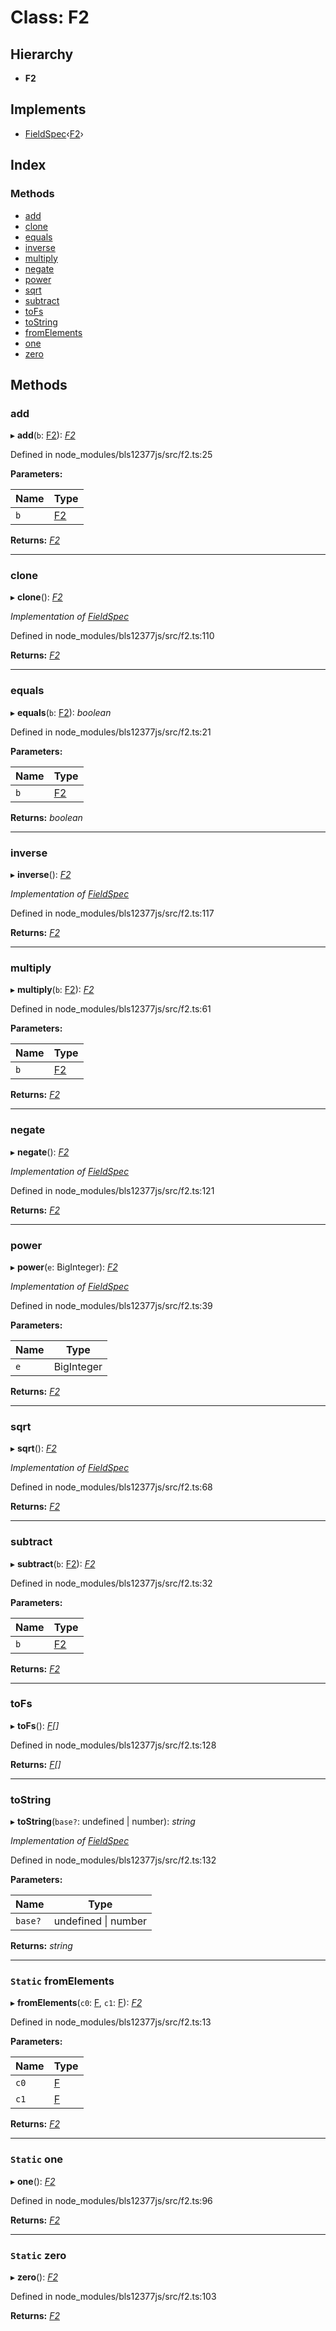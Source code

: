 # Class: F2

## Hierarchy

* **F2**

## Implements

* [FieldSpec](../interfaces/_node_modules_bls12377js_src_defs_.fieldspec.md)‹[F2](_node_modules_bls12377js_src_f2_.f2.md)›

## Index

### Methods

* [add](_node_modules_bls12377js_src_f2_.f2.md#add)
* [clone](_node_modules_bls12377js_src_f2_.f2.md#clone)
* [equals](_node_modules_bls12377js_src_f2_.f2.md#equals)
* [inverse](_node_modules_bls12377js_src_f2_.f2.md#inverse)
* [multiply](_node_modules_bls12377js_src_f2_.f2.md#multiply)
* [negate](_node_modules_bls12377js_src_f2_.f2.md#negate)
* [power](_node_modules_bls12377js_src_f2_.f2.md#power)
* [sqrt](_node_modules_bls12377js_src_f2_.f2.md#sqrt)
* [subtract](_node_modules_bls12377js_src_f2_.f2.md#subtract)
* [toFs](_node_modules_bls12377js_src_f2_.f2.md#tofs)
* [toString](_node_modules_bls12377js_src_f2_.f2.md#tostring)
* [fromElements](_node_modules_bls12377js_src_f2_.f2.md#static-fromelements)
* [one](_node_modules_bls12377js_src_f2_.f2.md#static-one)
* [zero](_node_modules_bls12377js_src_f2_.f2.md#static-zero)

## Methods

###  add

▸ **add**(`b`: [F2](_node_modules_bls12377js_src_f2_.f2.md)): *[F2](_node_modules_bls12377js_src_f2_.f2.md)*

Defined in node_modules/bls12377js/src/f2.ts:25

**Parameters:**

Name | Type |
------ | ------ |
`b` | [F2](_node_modules_bls12377js_src_f2_.f2.md) |

**Returns:** *[F2](_node_modules_bls12377js_src_f2_.f2.md)*

___

###  clone

▸ **clone**(): *[F2](_node_modules_bls12377js_src_f2_.f2.md)*

*Implementation of [FieldSpec](../interfaces/_node_modules_bls12377js_src_defs_.fieldspec.md)*

Defined in node_modules/bls12377js/src/f2.ts:110

**Returns:** *[F2](_node_modules_bls12377js_src_f2_.f2.md)*

___

###  equals

▸ **equals**(`b`: [F2](_node_modules_bls12377js_src_f2_.f2.md)): *boolean*

Defined in node_modules/bls12377js/src/f2.ts:21

**Parameters:**

Name | Type |
------ | ------ |
`b` | [F2](_node_modules_bls12377js_src_f2_.f2.md) |

**Returns:** *boolean*

___

###  inverse

▸ **inverse**(): *[F2](_node_modules_bls12377js_src_f2_.f2.md)*

*Implementation of [FieldSpec](../interfaces/_node_modules_bls12377js_src_defs_.fieldspec.md)*

Defined in node_modules/bls12377js/src/f2.ts:117

**Returns:** *[F2](_node_modules_bls12377js_src_f2_.f2.md)*

___

###  multiply

▸ **multiply**(`b`: [F2](_node_modules_bls12377js_src_f2_.f2.md)): *[F2](_node_modules_bls12377js_src_f2_.f2.md)*

Defined in node_modules/bls12377js/src/f2.ts:61

**Parameters:**

Name | Type |
------ | ------ |
`b` | [F2](_node_modules_bls12377js_src_f2_.f2.md) |

**Returns:** *[F2](_node_modules_bls12377js_src_f2_.f2.md)*

___

###  negate

▸ **negate**(): *[F2](_node_modules_bls12377js_src_f2_.f2.md)*

*Implementation of [FieldSpec](../interfaces/_node_modules_bls12377js_src_defs_.fieldspec.md)*

Defined in node_modules/bls12377js/src/f2.ts:121

**Returns:** *[F2](_node_modules_bls12377js_src_f2_.f2.md)*

___

###  power

▸ **power**(`e`: BigInteger): *[F2](_node_modules_bls12377js_src_f2_.f2.md)*

*Implementation of [FieldSpec](../interfaces/_node_modules_bls12377js_src_defs_.fieldspec.md)*

Defined in node_modules/bls12377js/src/f2.ts:39

**Parameters:**

Name | Type |
------ | ------ |
`e` | BigInteger |

**Returns:** *[F2](_node_modules_bls12377js_src_f2_.f2.md)*

___

###  sqrt

▸ **sqrt**(): *[F2](_node_modules_bls12377js_src_f2_.f2.md)*

*Implementation of [FieldSpec](../interfaces/_node_modules_bls12377js_src_defs_.fieldspec.md)*

Defined in node_modules/bls12377js/src/f2.ts:68

**Returns:** *[F2](_node_modules_bls12377js_src_f2_.f2.md)*

___

###  subtract

▸ **subtract**(`b`: [F2](_node_modules_bls12377js_src_f2_.f2.md)): *[F2](_node_modules_bls12377js_src_f2_.f2.md)*

Defined in node_modules/bls12377js/src/f2.ts:32

**Parameters:**

Name | Type |
------ | ------ |
`b` | [F2](_node_modules_bls12377js_src_f2_.f2.md) |

**Returns:** *[F2](_node_modules_bls12377js_src_f2_.f2.md)*

___

###  toFs

▸ **toFs**(): *[F](_node_modules_bls12377js_src_f_.f.md)[]*

Defined in node_modules/bls12377js/src/f2.ts:128

**Returns:** *[F](_node_modules_bls12377js_src_f_.f.md)[]*

___

###  toString

▸ **toString**(`base?`: undefined | number): *string*

*Implementation of [FieldSpec](../interfaces/_node_modules_bls12377js_src_defs_.fieldspec.md)*

Defined in node_modules/bls12377js/src/f2.ts:132

**Parameters:**

Name | Type |
------ | ------ |
`base?` | undefined &#124; number |

**Returns:** *string*

___

### `Static` fromElements

▸ **fromElements**(`c0`: [F](_node_modules_bls12377js_src_f_.f.md), `c1`: [F](_node_modules_bls12377js_src_f_.f.md)): *[F2](_node_modules_bls12377js_src_f2_.f2.md)*

Defined in node_modules/bls12377js/src/f2.ts:13

**Parameters:**

Name | Type |
------ | ------ |
`c0` | [F](_node_modules_bls12377js_src_f_.f.md) |
`c1` | [F](_node_modules_bls12377js_src_f_.f.md) |

**Returns:** *[F2](_node_modules_bls12377js_src_f2_.f2.md)*

___

### `Static` one

▸ **one**(): *[F2](_node_modules_bls12377js_src_f2_.f2.md)*

Defined in node_modules/bls12377js/src/f2.ts:96

**Returns:** *[F2](_node_modules_bls12377js_src_f2_.f2.md)*

___

### `Static` zero

▸ **zero**(): *[F2](_node_modules_bls12377js_src_f2_.f2.md)*

Defined in node_modules/bls12377js/src/f2.ts:103

**Returns:** *[F2](_node_modules_bls12377js_src_f2_.f2.md)*
